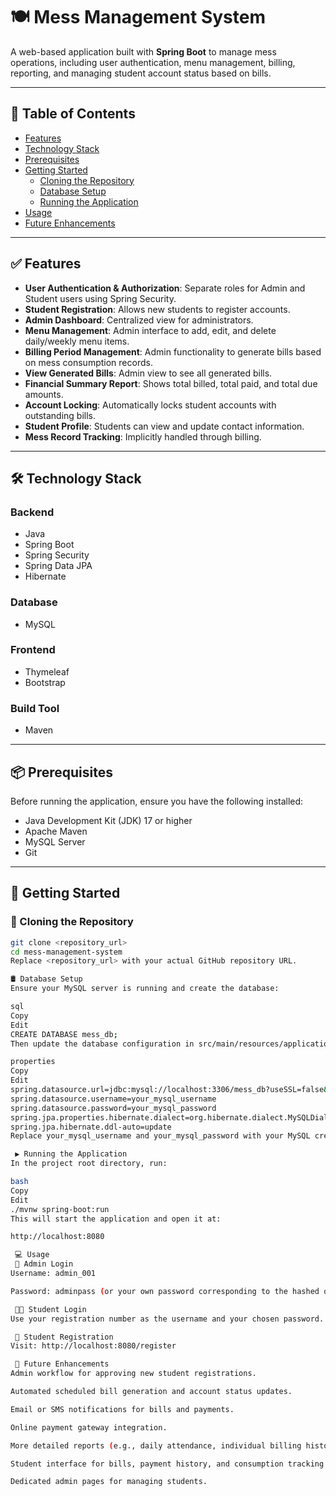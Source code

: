 # 🍽️ Mess Management System

A web-based application built with **Spring Boot** to manage mess operations, including user authentication, menu management, billing, reporting, and managing student account status based on bills.

---

## 📑 Table of Contents

- [Features](#features)
- [Technology Stack](#technology-stack)
- [Prerequisites](#prerequisites)
- [Getting Started](#getting-started)
  - [Cloning the Repository](#cloning-the-repository)
  - [Database Setup](#database-setup)
  - [Running the Application](#running-the-application)
- [Usage](#usage)
- [Future Enhancements](#future-enhancements)

---

## ✅ Features

- **User Authentication & Authorization**: Separate roles for Admin and Student users using Spring Security.
- **Student Registration**: Allows new students to register accounts.
- **Admin Dashboard**: Centralized view for administrators.
- **Menu Management**: Admin interface to add, edit, and delete daily/weekly menu items.
- **Billing Period Management**: Admin functionality to generate bills based on mess consumption records.
- **View Generated Bills**: Admin view to see all generated bills.
- **Financial Summary Report**: Shows total billed, total paid, and total due amounts.
- **Account Locking**: Automatically locks student accounts with outstanding bills.
- **Student Profile**: Students can view and update contact information.
- **Mess Record Tracking**: Implicitly handled through billing.

---

## 🛠️ Technology Stack

### Backend
- Java
- Spring Boot
- Spring Security
- Spring Data JPA
- Hibernate

### Database
- MySQL

### Frontend
- Thymeleaf
- Bootstrap

### Build Tool
- Maven

---

## 📦 Prerequisites

Before running the application, ensure you have the following installed:

- Java Development Kit (JDK) 17 or higher
- Apache Maven
- MySQL Server
- Git

---

## 🚀 Getting Started

### 🔁 Cloning the Repository

```bash
git clone <repository_url>
cd mess-management-system
Replace <repository_url> with your actual GitHub repository URL.

🛢️ Database Setup
Ensure your MySQL server is running and create the database:

sql
Copy
Edit
CREATE DATABASE mess_db;
Then update the database configuration in src/main/resources/application.properties:

properties
Copy
Edit
spring.datasource.url=jdbc:mysql://localhost:3306/mess_db?useSSL=false&serverTimezone=UTC
spring.datasource.username=your_mysql_username
spring.datasource.password=your_mysql_password
spring.jpa.properties.hibernate.dialect=org.hibernate.dialect.MySQLDialect
spring.jpa.hibernate.ddl-auto=update
Replace your_mysql_username and your_mysql_password with your MySQL credentials.

 ▶️ Running the Application
In the project root directory, run:

bash
Copy
Edit
./mvnw spring-boot:run
This will start the application and open it at:

http://localhost:8080

 💻 Usage
 🔐 Admin Login
Username: admin_001

Password: adminpass (or your own password corresponding to the hashed one in the DB)

 👨‍🎓 Student Login
Use your registration number as the username and your chosen password.

 📝 Student Registration
Visit: http://localhost:8080/register

 🔮 Future Enhancements
Admin workflow for approving new student registrations.

Automated scheduled bill generation and account status updates.

Email or SMS notifications for bills and payments.

Online payment gateway integration.

More detailed reports (e.g., daily attendance, individual billing history).

Student interface for bills, payment history, and consumption tracking.

Dedicated admin pages for managing students.

